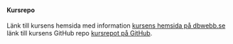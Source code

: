 #### Kursrepo

Länk till kursens hemsida med information [kursens hemsida på dbwebb.se](https://dbwebb.se/kurser/design-v2) länk till kursens GitHub repo [kursrepot på GitHub](https://github.com/dbwebb-se/design).
